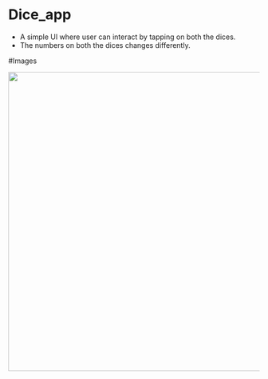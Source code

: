 # Dice_app
* A simple UI where user can interact by tapping on both the dices.
* The numbers on  both the dices changes differently.

#Images

<img src="https://user-images.githubusercontent.com/86222915/126341508-d01c3cf9-ad2b-4283-a5a5-69db9b02ba71.png"  height="600">

